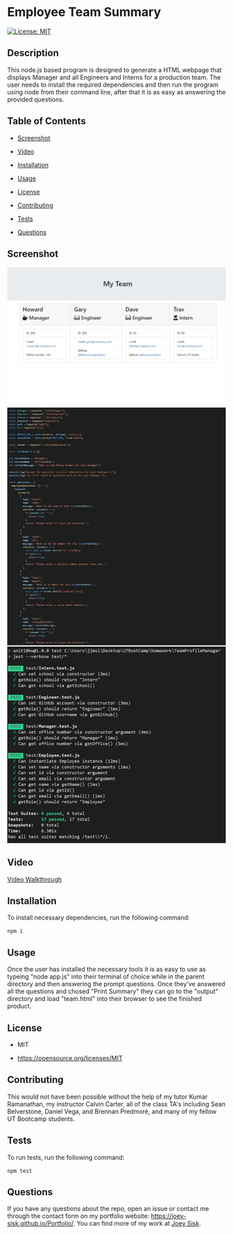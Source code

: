 # Employee Team Summary
[![License: MIT](https://img.shields.io/badge/License-MIT-yellow.svg)](https://opensource.org/licenses/MIT)

## Description

This node.js based program is designed to generate a HTML webpage that displays Manager and all Engineers and Interns for a production team. The user needs to install the required dependencies and then run the program using node from their command line, after that it is as easy as answering the provided questions.

## Table of Contents 

* [Screenshot](#Screenshot)

* [Video](#Video)

* [Installation](#installation)

* [Usage](#usage)

* [License](#license)

* [Contributing](#contributing)

* [Tests](#tests)

* [Questions](#questions)

## Screenshot

![Finished Page](./images/screenshot3.jpg)
![Top of code](./images/screenshot.jpg)
![Testing Validation](./images/screenshot2.jpg)

## Video

[Video Walkthrough](https://drive.google.com/file/d/126ne6j0bfUKt9ZJVFYOIBacbD9xBtbPL/view)

## Installation

To install necessary dependencies, run the following command:

```
npm i
```

## Usage

Once the user has installed the necessary tools it is as easy to use as typeing "node app.js" into their terminal of choice while in the parent directory and then answering the prompt questions. Once they've answered all the questions and chosed "Print Summary" they can go to the "output" directory and load "team.html" into their browser to see the finished product.

## License

- MIT

- https://opensource.org/licenses/MIT
  
## Contributing

This would not have been possible without the help of my tutor Kumar Ramanathan, my instructor Calvin Carter, all of the class TA's including Sean Belverstone, Daniel Vega, and Brennan Predmoré, and many of my fellow UT Bootcamp students.

## Tests

To run tests, run the following command:

```
npm test
```

## Questions

If you have any questions about the repo, open an issue or contact me through the contact form on my portfolio website: https://joey-sisk.github.io/Portfolio/. You can find more of my work at [Joey Sisk](github.com/joey-sisk).
